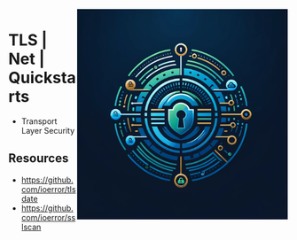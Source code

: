 <img src="assets/tls.webp" alt="TLS - Transport Layer Security" style="width: 380px;" align="right">

# TLS | Net | Quickstarts
- Transport Layer Security

## Resources
- https://github.com/ioerror/tlsdate
- https://github.com/ioerror/sslscan
